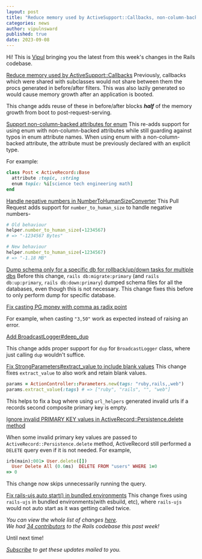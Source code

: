 ```yaml
---
layout: post
title: "Reduce memory used by ActiveSupport::Callbacks, non-column-backed attributes for enum and more!"
categories: news
author: vipulnsward
published: true
date: 2023-09-08
---
```



Hi! This is [Vipul](https://www.saeloun.com/team/vipul) bringing you the latest from this week's changes in the Rails codebase.

[Reduce memory used by ActiveSupport::Callbacks](https://github.com/rails/rails/pull/49728)
Previously, callbacks which were shared with subclasses would not share between them the procs generated in before/after filters. 
This was also lazily generated so would cause memory growth after an application is booted.

This change adds reuse of these in before/after blocks **_half_** of the memory growth from boot to post-request-serving. 

[Support non-column-backed attributes for enum](https://github.com/rails/rails/pull/49769)
This re-adds support for using enum with non-column-backed attributes while still guarding against typos in enum attribute names. 
When using enum with a non-column-backed attribute, the attribute must be previously declared with an explicit type. 

For example:

```ruby
class Post < ActiveRecord::Base 
  attribute :topic, :string 
  enum topic: %i[science tech engineering math]
end
```

[Handle negative numbers in NumberToHumanSizeConverter](https://github.com/rails/rails/pull/49791)
This Pull Request adds support for `number_to_human_size` to handle negative numbers-

```ruby
# Old behaviour
helper.number_to_human_size(-1234567)
# => "-1234567 Bytes"

# New behaviour
helper.number_to_human_size(-1234567)
# => "-1.18 MB"
```

[Dump schema only for a specific db for rollback/up/down tasks for multiple dbs](https://github.com/rails/rails/pull/49793)
Before this change, `rails db:migrate:primary` (and `rails db:up:primary`, `rails db:down:primary`) dumped schema files for all the databases, even though this is not necessary.
This change fixes this before to only perform dump for specific database.

[Fix casting PG money with comma as radix point](https://github.com/rails/rails/pull/49779)

For example, when casting `"3,50"` work as expected instead of raising an error.

[Add BroadcastLogger#deep_dup](https://github.com/rails/rails/pull/49720)

This change adds proper support for `dup` for `BroadcastLogger` class, where just calling `dup` wouldn't suffice.

[Fix StrongParameters#extract_value to include blank values](https://github.com/rails/rails/pull/49749)
This change fixes `extract_value` to also work and retain blank values.

```ruby
params = ActionController::Parameters.new(tags: "ruby,rails,,web")
params.extract_value(:tags) # => ["ruby", "rails", "", "web"]
```

This helps to fix a bug where using `url_helpers` generated invalid urls if a records second composite primary key is empty.

[Ignore invalid PRIMARY KEY values in ActiveRecord::Persistence.delete method](https://github.com/rails/rails/pull/49738)

When some invalid primary key values are passed to `ActiveRecord::Persistence.delete` method, ActiveRecord still performed a `DELETE` query even if it is not needed. For example,

```ruby
irb(main):001> User.delete([])
  User Delete All (0.6ms)  DELETE FROM "users" WHERE 1=0
=> 0
```

This change now skips unnecessarily running the query.

[Fix rails-ujs auto start() in bundled environments](https://github.com/rails/rails/pull/49668)
This change fixes using `rails-ujs` in bundled environments(with esbuild, etc), where `rails-ujs` would not auto start as it was getting called twice.

_You can view the whole list of changes [here](https://github.com/rails/rails/compare/@%7B2023-10-13%7D...main@%7B2023-10-20%7D)._  
_We had [34 contributors](https://contributors.rubyonrails.org/contributors/in-time-window/20231020-20231027) to the Rails codebase this past week!_

Until next time!

_[Subscribe](https://world.hey.com/this.week.in.rails) to get these updates mailed to you._
